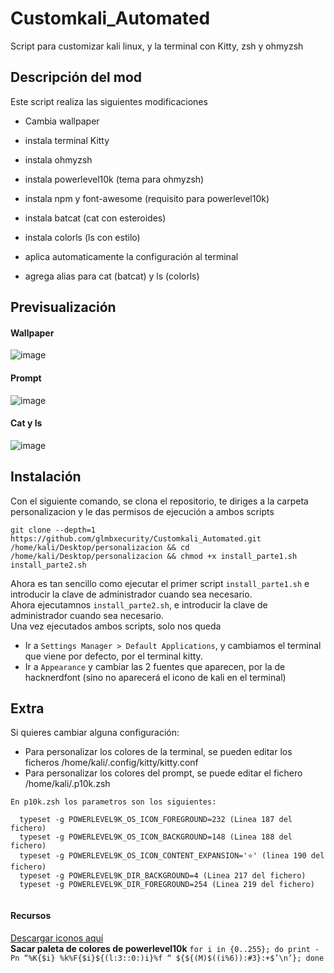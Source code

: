 # Customkali_Automated
Script para customizar kali linux, y la terminal con Kitty, zsh y ohmyzsh
## Descripción del mod
Este script realiza las siguientes modificaciones  

- Cambia wallpaper
- instala terminal Kitty
- instala ohmyzsh
- instala powerlevel10k (tema para ohmyzsh)
- instala npm y font-awesome (requisito para powerlevel10k)
- instala batcat (cat con esteroides)
- instala colorls (ls con estilo)  

- aplica automaticamente la configuración al terminal  
- agrega alias para cat (batcat) y ls (colorls)  

## Previsualización
#### Wallpaper  
![image](https://github.com/glmbxecurity/Customkali_Automated/assets/137443771/d8c164d8-e2f9-4b03-89d7-2df4e9affc0f)  
#### Prompt  
![image](https://github.com/glmbxecurity/Customkali_Automated/assets/137443771/a7b96b7a-b2e4-4c68-a81f-21ac31049e21)

#### Cat y ls 
 ![image](https://github.com/glmbxecurity/Customkali_Automated/assets/137443771/e43bf6bf-5cca-4971-bc89-47ebd4a4c58c)




## Instalación
Con el siguiente comando, se clona el repositorio, te diriges a la carpeta personalizacion y le das permisos de ejecución a ambos scripts
```
git clone --depth=1 https://github.com/glmbxecurity/Customkali_Automated.git /home/kali/Desktop/personalizacion && cd /home/kali/Desktop/personalizacion && chmod +x install_parte1.sh install_parte2.sh
```

Ahora es tan sencillo como ejecutar el primer script ```install_parte1.sh``` e introducir la clave de administrador cuando sea necesario.  
Ahora ejecutamnos ```install_parte2.sh```, e introducir la clave de administrador cuando sea necesario.  
Una vez ejecutados ambos scripts, solo nos queda  
  
* Ir a ```Settings Manager > Default Applications```, y cambiamos el terminal que viene por defecto, por el terminal kitty.
* Ir a ```Appearance``` y cambiar las 2 fuentes que aparecen, por la de hacknerdfont (sino no aparecerá el icono de kali en el terminal)

  
## Extra  
Si quieres cambiar alguna configuración:  
* Para personalizar los colores de la terminal, se pueden editar los ficheros /home/kali/.config/kitty/kitty.conf  
* Para personalizar los colores del prompt, se puede editar el fichero /home/kali/.p10k.zsh
```
En p10k.zsh los parametros son los siguientes:

  typeset -g POWERLEVEL9K_OS_ICON_FOREGROUND=232 (Linea 187 del fichero)
  typeset -g POWERLEVEL9K_OS_ICON_BACKGROUND=148 (Linea 188 del fichero)
  typeset -g POWERLEVEL9K_OS_ICON_CONTENT_EXPANSION='⭐' (linea 190 del fichero)
  typeset -g POWERLEVEL9K_DIR_BACKGROUND=4 (Linea 217 del fichero)
  typeset -g POWERLEVEL9K_DIR_FOREGROUND=254 (Linea 219 del fichero)
  

```

#### Recursos
[Descargar iconos aquí](https://www.nerdfonts.com/cheat-sheet)  
**Sacar paleta de colores de powerlevel10k** ``` for i in {0..255}; do print -Pn “%K{$i} %k%F{$i}${(l:3::0:)i}%f “ ${${(M)$((i%6)):#3}:+$’\n’}; done ```


